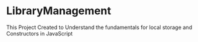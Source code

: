 # LibraryManagement
This Project Created to Understand the fundamentals for local storage and Constructors in JavaScript 
